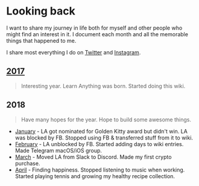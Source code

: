 # Looking back
I want to share my journey in life both for myself and other people who might find an interest in it. I document each month and all the memorable things that happened to me.

I share most everything I do on [Twitter](https://twitter.com/nikitavoloboev) and [Instagram](https://instagram.com/nikitavoloboev).

## [2017](2017/2017.md)
> Interesting year. Learn Anything was born. Started doing this wiki.

## 2018
> Have many hopes for the year. Hope to build some awesome things.

- [January](2018/2018-january.md) - LA got nominated for Golden Kitty award but didn't win. LA was blocked by FB. Stopped using FB & transferred stuff from it to wiki.
- [February](2018/2018-february.md) - LA unblocked by FB. Started adding days to wiki entries. Made Telegram macOS/iOS group.
- [March](2018/2018-march.md) - Moved LA from Slack to Discord. Made my first crypto purchase.
- [April](2018/2018-april.md) - Finding happiness. Stopped listening to music when working. Started playing tennis and growing my healthy recipe collection.